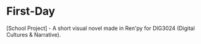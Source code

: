 # First-Day
[School Project] - A short visual novel made in Ren'py for DIG3024 (Digital Cultures &amp; Narrative).

